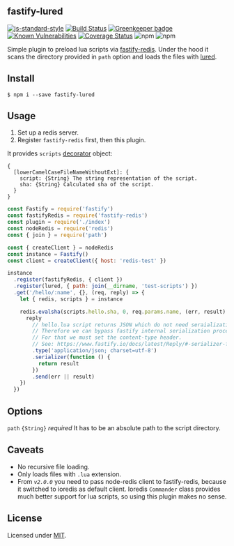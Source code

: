 ## fastify-lured

[![js-standard-style](https://img.shields.io/badge/code%20style-standard-brightgreen.svg?style=flat)](http://standardjs.com/)
[![Build Status](https://travis-ci.org/lependu/fastify-lured.svg?branch=master)](https://travis-ci.org/lependu/fastify-lured)
[![Greenkeeper badge](https://badges.greenkeeper.io/lependu/fastify-lured.svg)](https://greenkeeper.io/)
[![Known Vulnerabilities](https://snyk.io/test/github/lependu/fastify-lured/badge.svg)](https://snyk.io/test/github/lependu/fastify-lured)
[![Coverage Status](https://coveralls.io/repos/github/lependu/fastify-lured/badge.svg?branch=master)](https://coveralls.io/github/lependu/fastify-lured?branch=master)
![npm](https://img.shields.io/npm/v/fastify-lured.svg)
![npm](https://img.shields.io/npm/dm/fastify-lured.svg)

Simple plugin to preload lua scripts via [fastify-redis](https://github.com/fastify/fastify-redis). Under the hood it scans the directory provided in `path` option and loads the files with [lured](https://github.cm/enobufs/lured).

## Install
```
$ npm i --save fastify-lured
```

## Usage

1. Set up a redis server.
2. Register `fastify-redis` first, then this plugin.

It provides `scripts` [decorator](https://www.fastify.io/docs/latest/Decorators/) object:
```
{
  [lowerCamelCaseFileNameWithoutExt]: {
    script: {String} The string representation of the script.
    sha: {String} Calculated sha of the script.
  }
}
```

```js
const Fastify = require('fastify')
const fastifyRedis = require('fastify-redis')
const plugin = require('./index')
const nodeRedis = require('redis')
const { join } = require('path')

const { createClient } = nodeRedis
const instance = Fastify()
const client = createClient({ host: 'redis-test' })

instance
  .register(fastifyRedis, { client })
  .register(lured, { path: join(__dirname, 'test-scripts') })
  .get('/hello/:name', {}, (req, reply) => {
    let { redis, scripts } = instance

    redis.evalsha(scripts.hello.sha, 0, req.params.name, (err, result) => {
      reply
        // hello.lua script returns JSON which do not need seraialization.
        // Therefore we can bypass fastify internal serialization process.
        // For that we must set the content-type header.
        // See: https://www.fastify.io/docs/latest/Reply/#-serializer-func-
        .type('application/json; charset=utf-8')
        .serializer(function () {
          return result
        })
        .send(err || result)
    })
  })
```

## Options

`path` `{String}` *required* It has to be an absolute path to the script directory.

## Caveats

- No recursive file loading.
- Only loads files with `.lua` extension.
- From *`v2.0.0`* you need to pass node-redis client to fastify-redis, because it switched to ioredis as default client. Ioredis `Commander` class provides much better support for lua scripts, so using this plugin makes no sense.

## License

Licensed under [MIT](./LICENSE).

